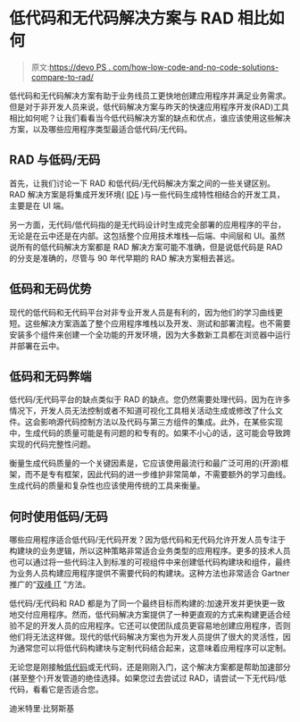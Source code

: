 # 低代码和无代码解决方案与 RAD 相比如何

> 原文:[https://devo PS . com/how-low-code-and-no-code-solutions-compare-to-rad/](https://devops.com/how-low-code-and-no-code-solutions-compare-to-rad/)

低代码和无代码解决方案有助于业务线员工更快地创建应用程序并满足业务需求。但是对于非开发人员来说，低代码解决方案与昨天的快速应用程序开发(RAD)工具相比如何呢？让我们看看当今低代码解决方案的缺点和优点，谁应该使用这些解决方案，以及哪些应用程序类型最适合低代码/无代码。

## **RAD 与低码/无码**

首先，让我们讨论一下 RAD 和低代码/无代码解决方案之间的一些关键区别。RAD 解决方案是将集成开发环境( [IDE](https://en.wikipedia.org/wiki/Integrated_development_environment) )与一些代码生成特性相结合的开发工具，主要是在 UI 端。

另一方面，无代码/低代码指的是无代码设计时生成完全部署的应用程序的平台，无论是在云中还是在内部。这包括整个应用技术堆栈—后端、中间层和 UI。虽然说所有的低代码解决方案都是 RAD 解决方案可能不准确，但是说低代码是 RAD 的分支是准确的，尽管与 90 年代早期的 RAD 解决方案相去甚远。

## **低码和无码优势**

现代的低代码和无代码平台对非专业开发人员是有利的，因为他们的学习曲线更短。这些解决方案涵盖了整个应用程序堆栈以及开发、测试和部署流程。也不需要安装多个组件来创建一个全功能的开发环境，因为大多数新工具都在浏览器中运行并部署在云中。

## **低码和无码弊端**

低代码/无代码平台的缺点类似于 RAD 的缺点。您仍然需要处理代码，因为在许多情况下，开发人员无法控制或者不知道可视化工具相关活动生成或修改了什么文件。这会影响源代码控制方法以及代码与第三方组件的集成。此外，在某些实现中，生成代码的质量可能是有问题的和专有的。如果不小心的话，这可能会导致跨实现的代码完整性问题。

衡量生成代码质量的一个关键因素是，它应该使用最流行和最广泛可用的(开源)框架，而不是专有框架，因此代码的进一步维护非常简单，不需要额外的学习曲线。生成代码的质量和复杂性也应该使用传统的工具来衡量。

## **何时使用低码/无码**

哪些应用程序适合低代码/无代码开发？因为低代码和无代码允许开发人员专注于构建块的业务逻辑，所以这种策略非常适合业务类型的应用程序。更多的技术人员也可以通过将一些代码注入到标准的可视组件中来创建低代码构建块和组件，最终为业务人员构建应用程序提供不需要代码的构建块。这种方法也非常适合 Gartner 推广的“[双峰 IT](https://www.gartner.com/it-glossary/bimodal/) ”方法。

低代码/无代码和 RAD 都是为了同一个最终目标而构建的:加速开发并更快更一致地交付应用程序。然而，低代码解决方案提供了一种更直观的方式来构建更适合经验不足的开发人员的应用程序。它还可以使团队成员更容易地创建应用程序，否则他们将无法这样做。现代的低代码解决方案也为开发人员提供了很大的灵活性，因为通常您可以将低代码构建块与定制代码结合起来，这意味着应用程序可以定制。

无论您是刚接触[低代码](https://devops.com/the-impact-of-low-code-on-the-web/)或无代码，还是刚刚入门，这个解决方案都是帮助加速部分(甚至整个)开发管道的绝佳选择。如果您过去尝试过 RAD，请尝试一下无代码/低代码，看看它是否适合您。

迪米特里·比努斯基